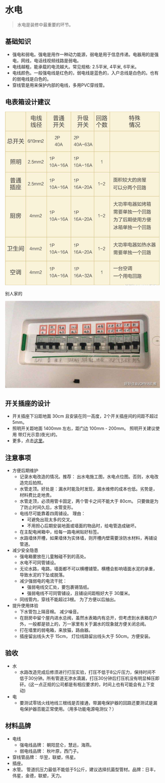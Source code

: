 # 水电
> 水电是装修中最重要的环节。

## 基础知识
* 强电和弱电。强电是用作一种动力能源，弱电是用于信息传递。电器用的是强电，网线，电话线视频线路是弱电。
* 电线越粗，能承载的电流越大。常见规格: 2.5平米, 4平米, 6平米。
* 电线颜色。一般强电线是红色的，弱电线是蓝色的，入户总线是白色的。也有的弱电线是白色的。
* 穿线管是用来保护内部的电线，多用PVC穿线管。

## 电表箱设计建议
![](electricity-design-suggestion.png)

别人家的

![](electricity-design-demo.png)

## 开关插座的设计
* 开关插座下沿距地面 30cm 且安装在同一高度，2个开关插座间的间距不超过 5mm。
* 照明开关距地面 1400mm 左右，距门边 100mm - 200mm。 照明开关建议使用 带灯光示意(夜光)的。
* 更多，点击[这里](https://m.haohaozhu.cn/blank/0000gy505000bhb7.html?is_share_activity=1&?is_share_activity=1)。

## 注意事项
* 方便后期维护
  * 记录水电改造的情况。推荐： 出水电施工图，水电点位图。否则，水电改造完后拍照。
  * 水管走顶。好处是：漏水时能及时发现，漏水维修的成本也低。劣势是，材料费比走地贵。
  * 水管走顶，必须用管卡固定，两个管卡之间不能大于 80cm。 只要做是为了防止时间久后，水管变形。
  * 电线尽可能靠着四周铺设。 理由：
    * 可避免出现太多的交叉。
    * 不用担心后期安装地面或墙面的物品时，给电管造成破坏。
  * 在主配电闸箱中，给每一路电闸贴好标签。
  * 水路墙体开槽，如果墙体为实体墙，则开槽内壁需要涂防水材料，再铺设管道。
* 减少安全隐患
  * 强电箱要放在儿童触碰不到的高处。
  * 水电不可同管铺设。
  * 无论水路，电路，墙面都不可以横槽铺管。横槽会影响墙面水泥的承重，导致水泥的下坠或脱落。
  * 减少强弱电的电流干扰：
    * 强弱电线交汇处，要包裹锡箔纸。
    * 强弱电线不可同管铺设，且铺设间距租好大于 30厘米。
  * 同线管内，穿线不能超过3根。 为了方便以后抽出。
* 提升使用体验
  * 下水管包上隔音棉。 减少噪音。
  * 在厨房中留个屋内进水总阀，虽然水表箱内有总开，但考虑到水表箱在户外，一般都是锁上的，万一家里有关于漏水的现象就方便关闭总阀。
  * 打在墙里的弱电箱，来放猫，路由器。
  * 插座留出线头大于 15cm， 灯位线路留出线头大于 50cm。方便安装。

## 验收
* 水
  * 水路改造完成后修须进行打压实验，打压不低于8公斤压力，保持时间不低于30分钟。所有管道无渗水滴漏，打压30分钟后打压机没有明显棹压即矸。(这一点正规的公司都是有相应要求的，时间上也有可能会有上下变动)
* 电
  * 要测试零钱火线地线三根线是否接通，带漏电保护器的回路还要测试是漏电保护器否能正常使用。（用多功能电源电测仪？）

## 材料品牌
* 电线
  * 强电线品牌： 朝阳昆仑，慧远，海燕。
  * 弱电线品牌： 秋叶原，西门子。
* 穿线管品牌： 华翌，联塑，伟星。
* 插座。
* 水管。 管道抗压力最低不能低于5公斤，建议选择抗菌型管材。品牌：日丰，伟星，金德，联塑，天力。
